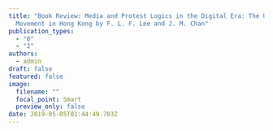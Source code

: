 ```yaml
---
title: "Book Review: Media and Protest Logics in the Digital Era: The Umbrella
  Movement in Hong Kong by F. L. F. Lee and J. M. Chan"
publication_types:
  - "0"
  - "2"
authors:
  - admin
draft: false
featured: false
image:
  filename: ""
  focal_point: Smart
  preview_only: false
date: 2019-05-05T01:44:49.703Z
---
```

